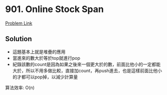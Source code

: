 # 901. Online Stock Span

[Problem Link](https://leetcode.com/problems/online-stock-span/description/)

## Solution

* 這題基本上就是堆疊的應用
* 當進來的數大於等於top就進行pop
* 紀錄該數的count是因為如果之後來一個更大於的數，前面比他小的一定都能大於，所以不用多做比較，直接加count，再push進去，也是這樣前面比他小的才都可以pop掉，以減少計算量

算法效率: O(n)<br>
